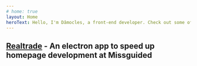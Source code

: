 ```yaml
---
# home: true
layout: Home
heroText: Hello, I'm Dâmocles, a front-end developer. Check out some of my projects below.
---
```


## [Realtrade](/work/realtrade/) - <span>An electron app to speed up homepage development at Missguided</span>
